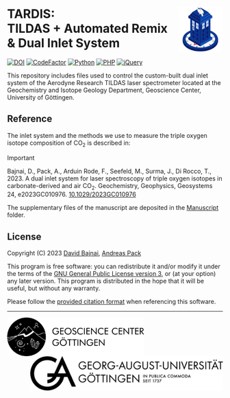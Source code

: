 <!-- This is the README file for GitHub -->
# TARDIS: <img src="Images/TARDIS_logo.png" align="right" width="105"/> <br/> TILDAS + Automated Remix & Dual Inlet System

[![DOI](https://zenodo.org/badge/DOI/10.5281/zenodo.8337576.svg)](https://doi.org/10.5281/zenodo.8337576)
[![CodeFactor](https://www.codefactor.io/repository/github/davidbajnai/tardis/badge?s=e60c8acc0095fc83f8522a69115b1e3ed10c7320)](https://www.codefactor.io/repository/github/davidbajnai/tardis)
[![Python](https://img.shields.io/badge/Python-3.7-%233572A5)](https://www.python.org)
[![PHP](https://img.shields.io/badge/PHP-8.2-%234f5b93)](https://www.php.net/releases/8.2/en.php)
[![jQuery](https://img.shields.io/badge/jQuery-3.7.1-%23f1e05a)](https://jquery.com)

This repository includes files used to control the custom-built dual inlet system of the Aerodyne Research TILDAS laser spectrometer located at the Geochemistry and Isotope Geology Department, Geoscience Center, University of Göttingen.

## Reference
The inlet system and the methods we use to measure the triple oxygen isotope composition of CO<sub>2</sub> is described in:

>[!IMPORTANT]
>Bajnai, D., Pack, A., Arduin Rode, F., Seefeld, M., Surma, J., Di Rocco, T., 2023. A dual inlet system for laser spectroscopy of triple oxygen isotopes in carbonate-derived and air CO<sub>2</sub>. Geochemistry, Geophysics, Geosystems 24, e2023GC010976. [10.1029/2023GC010976](https://doi.org/10.1029/2023GC010976)

The supplementary files of the manuscript are deposited in the [Manuscript](Manuscript) folder.

## License

Copyright (C) 2023 <a href="https://davidbajnai.eu">David Bajnai</a>, <a href="https://www.uni-goettingen.de/en/78572.html">Andreas Pack</a>

This program is free software: you can redistribute it and/or modify
it under the terms of the [GNU General Public License version 3](LICENSE), or (at your option) any later version. This program is distributed in the hope that it will be useful,
but without any warranty.

Please follow the [provided citation format](CITATION.cff) when referencing this software.

<hr>
<picture>
    <source media="(prefers-color-scheme: dark)" srcset="Images/GZG_logo_white.png">
    <img src="Images/GZG_logo_black.png" align="left" height="90">
</picture>
<picture>
    <source media="(prefers-color-scheme: dark)" srcset="Images/GOE_logo_white.png">
    <img src="Images/GOE_logo_black.png" align="right" height="80"/>
</picture>